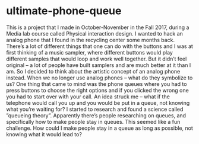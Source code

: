 # ultimate-phone-queue

This is a project that I made in October-November in the Fall 2017, during a Media lab course called Physical interaction design. I wanted to hack an analog phone that I found in the recycling center some months back. There’s a lot of different things that one can do with the buttons and I was at first thinking of a music sampler, where different buttons would play different samples that would loop and work well together. But it didn’t feel original – a lot of people have built samplers and are much better at it than I am.  So I decided to think about the artistic concept of an analog phone instead. When we no longer use analog phones – what do they symbolize to us? One thing that came to mind was the phone queues where you had to press buttons to choose the right options and if you clicked the wrong one you had to start over with your call. An idea struck me – what if the telephone would call you up and you would be put in a queue, not knowing what you’re waiting for? I started to research and found a science called ”queueing theory”. Apparently there’s people researching on queues, and specifically how to make people stay in queues. This seemed like a fun challenge. How could I make people stay in a queue as long as possible, not knowing what it would lead to?
